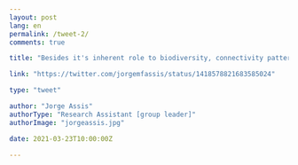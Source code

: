 ```yaml
---
layout: post
lang: en
permalink: /tweet-2/
comments: true

title: "Besides it's inherent role to biodiversity, connectivity patterns can also translate into pure art. #datascience #rstats #biodiversity #computerart"

link: "https://twitter.com/jorgemfassis/status/1418578821683585024"

type: "tweet"

author: "Jorge Assis"
authorType: "Research Assistant [group leader]"
authorImage: "jorgeassis.jpg"

date: 2021-03-23T10:00:00Z

---
```

